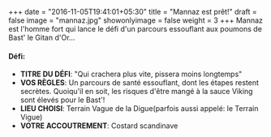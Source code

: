 +++
date = "2016-11-05T19:41:01+05:30"
title = "Mannaz est prêt!"
draft = false
image = "mannaz.jpg"
showonlyimage = false
weight = 3
+++
Mannaz est l'homme fort qui lance le défi d'un parcours essouflant aux poumons de Bast' le Gitan d'Or...
<!--more-->

#### Défi:

- **TITRE DU DÉFI**: "Qui crachera plus vite, pissera moins longtemps"
- **VOS RÈGLES**: Un parcours de santé essouflant, dont les étapes restent secrètes. Quoiqu'il en soit, les risques d'être mangé à la sauce Viking sont élevés pour le Bast'!
- **LIEU CHOISI**: Terrain Vague de la Digue(parfois aussi appelé: le Terrain Vigue)
- **VOTRE ACCOUTREMENT**: Costard scandinave


